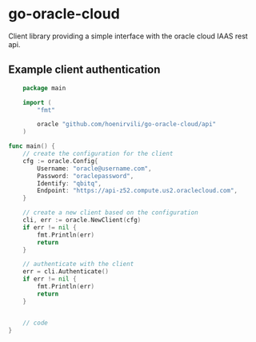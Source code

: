 # go-oracle-cloud

Client library providing a simple interface with the oracle cloud IAAS rest api.


## Example client authentication

```go
	package main

	import (
		"fmt"

		oracle "github.com/hoenirvili/go-oracle-cloud/api"
	)

func main() {
	// create the configuration for the client
	cfg := oracle.Config{
		Username: "oracle@username.com",
		Password: "oraclepassword",
		Identify: "qbitq",
		Endpoint: "https://api-z52.compute.us2.oraclecloud.com",
	}

	// create a new client based on the configuration
	cli, err := oracle.NewClient(cfg)
	if err != nil {
		fmt.Println(err)
		return
	}

	// authenticate with the client
	err = cli.Authenticate()
	if err != nil {
		fmt.Println(err)
		return
	}


	// code
}


```
